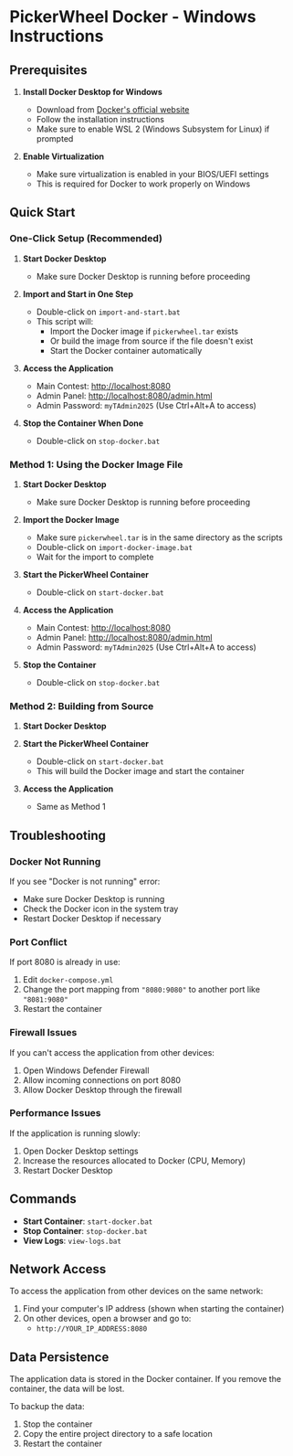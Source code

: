 # PickerWheel Docker - Windows Instructions

## Prerequisites

1. **Install Docker Desktop for Windows**
   - Download from [Docker's official website](https://www.docker.com/products/docker-desktop)
   - Follow the installation instructions
   - Make sure to enable WSL 2 (Windows Subsystem for Linux) if prompted

2. **Enable Virtualization**
   - Make sure virtualization is enabled in your BIOS/UEFI settings
   - This is required for Docker to work properly on Windows

## Quick Start

### One-Click Setup (Recommended)

1. **Start Docker Desktop**
   - Make sure Docker Desktop is running before proceeding

2. **Import and Start in One Step**
   - Double-click on `import-and-start.bat`
   - This script will:
     - Import the Docker image if `pickerwheel.tar` exists
     - Or build the image from source if the file doesn't exist
     - Start the Docker container automatically

3. **Access the Application**
   - Main Contest: [http://localhost:8080](http://localhost:8080)
   - Admin Panel: [http://localhost:8080/admin.html](http://localhost:8080/admin.html)
   - Admin Password: `myTAdmin2025` (Use Ctrl+Alt+A to access)

4. **Stop the Container When Done**
   - Double-click on `stop-docker.bat`

### Method 1: Using the Docker Image File

1. **Start Docker Desktop**
   - Make sure Docker Desktop is running before proceeding

2. **Import the Docker Image**
   - Make sure `pickerwheel.tar` is in the same directory as the scripts
   - Double-click on `import-docker-image.bat`
   - Wait for the import to complete

3. **Start the PickerWheel Container**
   - Double-click on `start-docker.bat`

4. **Access the Application**
   - Main Contest: [http://localhost:8080](http://localhost:8080)
   - Admin Panel: [http://localhost:8080/admin.html](http://localhost:8080/admin.html)
   - Admin Password: `myTAdmin2025` (Use Ctrl+Alt+A to access)

5. **Stop the Container**
   - Double-click on `stop-docker.bat`

### Method 2: Building from Source

1. **Start Docker Desktop**

2. **Start the PickerWheel Container**
   - Double-click on `start-docker.bat`
   - This will build the Docker image and start the container

3. **Access the Application**
   - Same as Method 1

## Troubleshooting

### Docker Not Running
If you see "Docker is not running" error:
- Make sure Docker Desktop is running
- Check the Docker icon in the system tray
- Restart Docker Desktop if necessary

### Port Conflict
If port 8080 is already in use:
1. Edit `docker-compose.yml`
2. Change the port mapping from `"8080:9080"` to another port like `"8081:9080"`
3. Restart the container

### Firewall Issues
If you can't access the application from other devices:
1. Open Windows Defender Firewall
2. Allow incoming connections on port 8080
3. Allow Docker Desktop through the firewall

### Performance Issues
If the application is running slowly:
1. Open Docker Desktop settings
2. Increase the resources allocated to Docker (CPU, Memory)
3. Restart Docker Desktop

## Commands

- **Start Container**: `start-docker.bat`
- **Stop Container**: `stop-docker.bat`
- **View Logs**: `view-logs.bat`

## Network Access

To access the application from other devices on the same network:
1. Find your computer's IP address (shown when starting the container)
2. On other devices, open a browser and go to:
   - `http://YOUR_IP_ADDRESS:8080`

## Data Persistence

The application data is stored in the Docker container. If you remove the container, the data will be lost.

To backup the data:
1. Stop the container
2. Copy the entire project directory to a safe location
3. Restart the container
